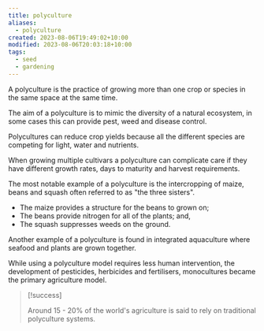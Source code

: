 ```yaml
---
title: polyculture
aliases:
  - polyculture
created: 2023-08-06T19:49:02+10:00
modified: 2023-08-06T20:03:18+10:00
tags:
  - seed
  - gardening
---
```

A polyculture is the practice of growing more than one crop or species in the same space at the same time.

The aim of a polyculture is to mimic the diversity of a natural ecosystem, in some cases this can provide pest, weed and disease control.

Polycultures can reduce crop yields because all the different species are competing for light, water and nutrients.

When growing multiple cultivars a polyculture can complicate care if they have different growth rates, days to maturity and harvest requirements.

The most notable example of a polyculture is the intercropping of maize, beans and squash often referred to as "the three sisters".
- The maize provides a structure for the beans to grown on;
- The beans provide nitrogen for all of the plants; and,
- The squash suppresses weeds on the ground.

Another example of a polyculture is found in integrated aquaculture where seafood and plants are grown together.

While using a polyculture model requires less human intervention, the development of pesticides, herbicides and fertilisers, monocultures became the primary agriculture model.

>[!success]
>
> Around 15 - 20% of the world's agriculture is said to rely on traditional polyculture systems.

